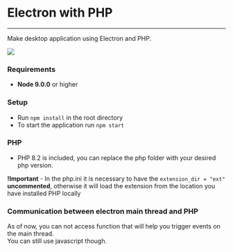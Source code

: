 # Electron with PHP

---
Make desktop application using Electron and PHP.

<p>
    <a href="https://www.apache.org/licenses/LICENSE-2.0"><img src="https://badgen.net/badge/license/apache-2.0/23BCCB" /></a>
</p>

### Requirements
 * **Node 9.0.0** or higher

### Setup
 * Run `npm install` in the root directory
 * To start the application run `npm start`

### PHP
 * PHP 8.2 is included, you can replace the php folder with your desired php version.

**!Important** - In the php.ini it is necessary to have the `extension_dir = "ext"` **uncommented**, otherwise it will load the extension from the location you have installed PHP locally

### Communication between electron main thread and PHP
As of now, you can not access function that will help you trigger events on the main thread.<br>
You can still use javascript though.
